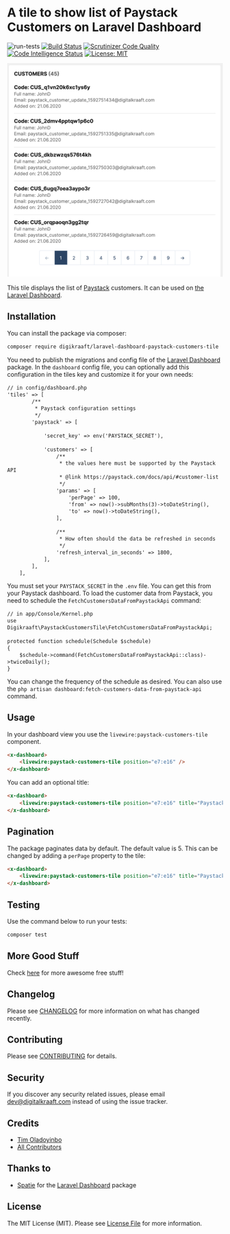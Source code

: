 # A tile to show list of Paystack Customers on Laravel Dashboard
![run-tests](https://github.com/digikraaft/laravel-dashboard-paystack-customers-tile/workflows/run-tests/badge.svg)
[![Build Status](https://scrutinizer-ci.com/g/digikraaft/laravel-dashboard-paystack-customers-tile/badges/build.png?b=master)](https://scrutinizer-ci.com/g/digikraaft/laravel-dashboard-paystack-customers-tile/build-status/master)
[![Scrutinizer Code Quality](https://scrutinizer-ci.com/g/digikraaft/laravel-dashboard-paystack-customers-tile/badges/quality-score.png?b=master)](https://scrutinizer-ci.com/g/digikraaft/laravel-dashboard-paystack-customers-tile/?branch=master)
[![Code Intelligence Status](https://scrutinizer-ci.com/g/digikraaft/laravel-dashboard-paystack-customers-tile/badges/code-intelligence.svg?b=master)](https://scrutinizer-ci.com/code-intelligence)
[![License: MIT](https://img.shields.io/badge/License-MIT-green.svg)](https://opensource.org/licenses/MIT)

![alt Paystack Customers](docs/paystack-customers-data.png)

This tile displays the list of [Paystack](https://paystack.com) customers. 
It can be used on [the Laravel Dashboard](https://docs.spatie.be/laravel-dashboard).

## Installation

You can install the package via composer:

```bash
composer require digikraaft/laravel-dashboard-paystack-customers-tile
```
You need to publish the migrations and config file of the [Laravel Dashboard](https://github.com/spatie/laravel-dashboard) package.
In the `dashboard` config file, you can optionally add this configuration in the tiles key and customize it for your own needs:
```
// in config/dashboard.php
'tiles' => [
        /**
         * Paystack configuration settings
         */
        'paystack' => [

            'secret_key' => env('PAYSTACK_SECRET'),

            'customers' => [
                /**
                 * the values here must be supported by the Paystack API
                 * @link https://paystack.com/docs/api/#customer-list
                 */
                'params' => [
                    'perPage' => 100,
                    'from' => now()->subMonths(3)->toDateString(),
                    'to' => now()->toDateString(),
                ],

                /**
                 * How often should the data be refreshed in seconds
                 */
                'refresh_interval_in_seconds' => 1800,
            ],
        ],
    ],
```
You must set your `PAYSTACK_SECRET` in the `.env` file. You can get this from your Paystack dashboard. 
To load the customer data from Paystack, you need to schedule the `FetchCustomersDataFromPaystackApi`
command:
```
// in app/Console/Kernel.php
use Digikraaft\PaystackCustomersTile\FetchCustomersDataFromPaystackApi;

protected function schedule(Schedule $schedule)
{
    $schedule->command(FetchCustomersDataFromPaystackApi::class)->twiceDaily();
}
```
You can change the frequency of the schedule as desired. You can also use the
`php artisan dashboard:fetch-customers-data-from-paystack-api` command.

## Usage
In your dashboard view you use the `livewire:paystack-customers-tile` component.
```html
<x-dashboard>
    <livewire:paystack-customers-tile position="e7:e16" />
</x-dashboard>
```
You can add an optional title:
```html
<x-dashboard>
    <livewire:paystack-customers-tile position="e7:e16" title="Paystack Customers" />
</x-dashboard>
```

## Pagination
The package paginates data by default. The default value is 5. This can be changed by adding a `perPage`
property to the tile:
```html
<x-dashboard>
    <livewire:paystack-customers-tile position="e7:e16" title="Paystack Customers" perPage="10" />
</x-dashboard>
```

## Testing
Use the command below to run your tests:
``` bash
composer test
```

## More Good Stuff
Check [here](https://github.com/digikraaft) for more awesome free stuff!

## Changelog
Please see [CHANGELOG](CHANGELOG.md) for more information on what has changed recently.

## Contributing
Please see [CONTRIBUTING](CONTRIBUTING.md) for details.

## Security
If you discover any security related issues, please email dev@digitalkraaft.com instead of using the issue tracker.

## Credits
- [Tim Oladoyinbo](https://github.com/timoladoyinbo)
- [All Contributors](../../contributors)

## Thanks to
- [Spatie](https://github.com/spatie/) for the [Laravel Dashboard](https://github.com/spatie/laravel-dashboard) package

## License
The MIT License (MIT). Please see [License File](LICENSE.md) for more information.

